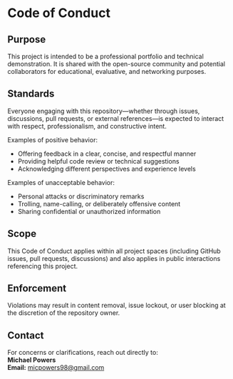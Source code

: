 # Code of Conduct

## Purpose

This project is intended to be a professional portfolio and technical demonstration. It is shared with the open-source community and potential collaborators for educational, evaluative, and networking purposes.

## Standards

Everyone engaging with this repository—whether through issues, discussions, pull requests, or external references—is expected to interact with respect, professionalism, and constructive intent.

Examples of positive behavior:
- Offering feedback in a clear, concise, and respectful manner
- Providing helpful code review or technical suggestions
- Acknowledging different perspectives and experience levels

Examples of unacceptable behavior:
- Personal attacks or discriminatory remarks
- Trolling, name-calling, or deliberately offensive content
- Sharing confidential or unauthorized information

## Scope

This Code of Conduct applies within all project spaces (including GitHub issues, pull requests, discussions) and also applies in public interactions referencing this project.

## Enforcement

Violations may result in content removal, issue lockout, or user blocking at the discretion of the repository owner.

## Contact

For concerns or clarifications, reach out directly to:  
**Michael Powers**  
**Email:** micpowers98@gmail.com
